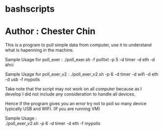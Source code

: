 # bashscripts
# Author : Chester Chin

This is a program to pull simple data from computer, use it to understand what is hapenning in the machine.

Sample Usage for poll_exer :
./poll_exer.sh -f polltxt -p 5 -d timer -d eth -d ahci

Sample Usage for poll_exer_v2 :
./poll_exer_v2.sh -p 6 -d timer -d wifi -d eth -d usb -f mypolls

Take note that the script may not work on all computer because as I develop I did not include any consideration to handle all devices.

Hence if the program gives you an error try not to poll so many device typically USB and WIFI. (If you are running VM)

Sample Usage :  
./poll_exer_v2.sh -p 6 -d timer -d eth -f mypolls
